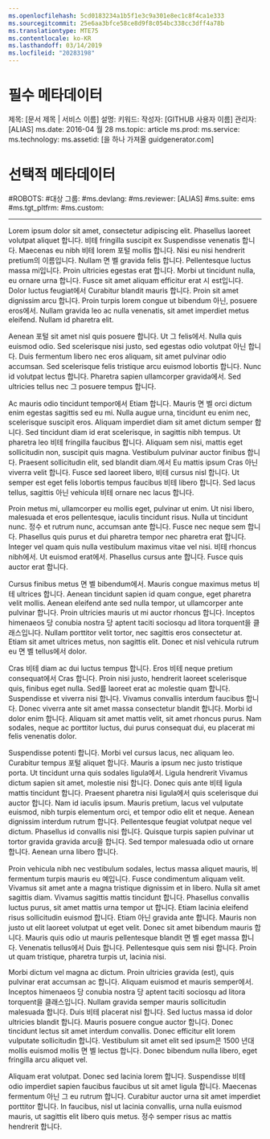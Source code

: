 ```yaml
---
ms.openlocfilehash: 5cd0183234a1b5f1e3c9a301e8ec1c8f4ca1e333
ms.sourcegitcommit: 25e6aa3bfce58ce8d9f8c054bc338cc3dff4a78b
ms.translationtype: MTE75
ms.contentlocale: ko-KR
ms.lasthandoff: 03/14/2019
ms.locfileid: "20283198"
---
```

# <a name="required-metadata"></a>필수 메타데이터

제목: [문서 제목 | 서비스 이름] 설명: 키워드: 작성자: [GITHUB 사용자 이름] 관리자: [ALIAS] ms.date: 2016-04 월 28 ms.topic: article ms.prod: ms.service: ms.technology: ms.assetid: [을 하나 가져올 guidgenerator.com]

# <a name="optional-metadata"></a>선택적 메타데이터

#<a name="robots"></a>ROBOTS:
#<a name="audience"></a>대상 그룹:
#<a name="msdevlang"></a>ms.devlang:
#<a name="msreviewer-alias"></a>ms.reviewer: [ALIAS]
#<a name="mssuite-ems"></a>ms.suite: ems
#<a name="mstgtpltfrm"></a>ms.tgt_pltfrm:
#<a name="mscustom"></a>ms.custom:

---
Lorem ipsum dolor sit amet, consectetur adipiscing elit. Phasellus laoreet volutpat aliquet 합니다. 비테 fringilla suscipit ex Suspendisse venenatis 합니다. Maecenas eu nibh 비테 lorem 포털 mollis 합니다. Nisi eu nisi hendrerit pretium의 이름입니다. Nullam 면 벨 gravida felis 합니다. Pellentesque luctus massa mi입니다. Proin ultricies egestas erat 합니다. Morbi ut tincidunt nulla, eu ornare urna 합니다. Fusce sit amet aliquam efficitur erat 시 est입니다. Dolor luctus feugiat에서 Curabitur blandit mauris 합니다. Proin sit amet dignissim arcu 합니다. Proin turpis lorem congue ut bibendum 아닌, posuere eros에서. Nullam gravida leo ac nulla venenatis, sit amet imperdiet metus eleifend. Nullam id pharetra elit.

Aenean 포털 sit amet nisl quis posuere 합니다. Ut 그 felis에서. Nulla quis euismod odio. Sed scelerisque nisi justo, sed egestas odio volutpat 아닌 합니다. Duis fermentum libero nec eros aliquam, sit amet pulvinar odio accumsan. Sed scelerisque felis tristique arcu euismod lobortis 합니다. Nunc id volutpat lectus 합니다. Pharetra sapien ullamcorper gravida에서. Sed ultricies tellus nec 그 posuere tempus 합니다.

Ac mauris odio tincidunt tempor에서 Etiam 합니다. Mauris 면 벨 orci dictum enim egestas sagittis sed eu mi. Nulla augue urna, tincidunt eu enim nec, scelerisque suscipit eros. Aliquam imperdiet diam sit amet dictum semper 합니다. Sed tincidunt diam id erat scelerisque, in sagittis nibh tempus. Ut pharetra leo 비테 fringilla faucibus 합니다. Aliquam sem nisi, mattis eget sollicitudin non, suscipit quis magna. Vestibulum pulvinar auctor finibus 합니다. Praesent sollicitudin elit, sed blandit diam.에서 Eu mattis ipsum Cras 아닌 viverra velit 합니다. Fusce sed laoreet libero, 비테 cursus nisl 합니다. Ut semper est eget felis lobortis tempus faucibus 비테 libero 합니다. Sed lacus tellus, sagittis 아닌 vehicula 비테 ornare nec lacus 합니다.

Proin metus mi, ullamcorper eu mollis eget, pulvinar ut enim. Ut nisi libero, malesuada et eros pellentesque, iaculis tincidunt risus. Nulla ut tincidunt nunc. 정수 et rutrum nunc, accumsan ante 합니다. Fusce nec neque sem 합니다. Phasellus quis purus et dui pharetra tempor nec pharetra erat 합니다. Integer vel quam quis nulla vestibulum maximus vitae vel nisi. 비테 rhoncus nibh에서. Ut euismod erat에서. Phasellus cursus ante 합니다. Fusce quis auctor erat 합니다.

Cursus finibus metus 면 벨 bibendum에서. Mauris congue maximus metus 비테 ultrices 합니다. Aenean tincidunt sapien id quam congue, eget pharetra velit mollis. Aenean eleifend ante sed nulla tempor, ut ullamcorper ante pulvinar 합니다. Proin ultricies mauris ut mi auctor rhoncus 합니다. Inceptos himenaeos 당 conubia nostra 당 aptent taciti sociosqu ad litora torquent을 클래스입니다. Nullam porttitor velit tortor, nec sagittis eros consectetur at. Etiam sit amet ultrices metus, non sagittis elit. Donec et nisl vehicula rutrum eu 면 벨 tellus에서 dolor.

Cras 비테 diam ac dui luctus tempus 합니다. Eros 비테 neque pretium consequat에서 Cras 합니다. Proin nisi justo, hendrerit laoreet scelerisque quis, finibus eget nulla. Sed를 laoreet erat ac molestie quam 합니다. Suspendisse et viverra nisi 합니다. Vivamus convallis interdum faucibus 합니다. Donec viverra ante sit amet massa consectetur blandit 합니다. Morbi id dolor enim 합니다. Aliquam sit amet mattis velit, sit amet rhoncus purus. Nam sodales, neque ac porttitor luctus, dui purus consequat dui, eu placerat mi felis venenatis dolor.

Suspendisse potenti 합니다. Morbi vel cursus lacus, nec aliquam leo. Curabitur tempus 포털 aliquet 합니다. Mauris a ipsum nec justo tristique porta. Ut tincidunt urna quis sodales ligula에서. Ligula hendrerit Vivamus dictum sapien sit amet, molestie nisi 합니다. Donec quis ante 비테 ligula mattis tincidunt 합니다. Praesent pharetra nisi ligula에서 quis scelerisque dui auctor 합니다. Nam id iaculis ipsum. Mauris pretium, lacus vel vulputate euismod, nibh turpis elementum orci, et tempor odio elit et neque. Aenean dignissim interdum rutrum 합니다. Pellentesque feugiat volutpat neque vel dictum. Phasellus id convallis nisi 합니다. Quisque turpis sapien pulvinar ut tortor gravida gravida arcu을 합니다. Sed tempor malesuada odio ut ornare 합니다. Aenean urna libero 합니다.

Proin vehicula nibh nec vestibulum sodales, lectus massa aliquet mauris, 비 fermentum turpis mauris eu 예입니다. Fusce condimentum aliquam velit. Vivamus sit amet ante a magna tristique dignissim et in libero. Nulla sit amet sagittis diam. Vivamus sagittis mattis tincidunt 합니다. Phasellus convallis luctus purus, sit amet mattis urna tempor ut 합니다. Etiam lacinia eleifend risus sollicitudin euismod 합니다. Etiam 아닌 gravida ante 합니다. Mauris non justo ut elit laoreet volutpat ut eget velit. Donec sit amet bibendum mauris 합니다. Mauris quis odio ut mauris pellentesque blandit 면 벨 eget massa 합니다. Venenatis tellus에서 Duis 합니다. Pellentesque quis sem nisi 합니다. Proin ut quam tristique, pharetra turpis ut, lacinia nisi.

Morbi dictum vel magna ac dictum. Proin ultricies gravida (est), quis pulvinar erat accumsan ac 합니다. Aliquam euismod et mauris semper에서. Inceptos himenaeos 당 conubia nostra 당 aptent taciti sociosqu ad litora torquent을 클래스입니다. Nullam gravida semper mauris sollicitudin malesuada 합니다. Duis 비테 placerat nisl 합니다. Sed luctus massa id dolor ultricies blandit 합니다. Mauris posuere congue auctor 합니다. Donec tincidunt lectus sit amet interdum convallis. Donec efficitur elit lorem vulputate sollicitudin 합니다. Vestibulum sit amet elit sed ipsum은 1500 년대 mollis euismod mollis 면 벨 lectus 합니다. Donec bibendum nulla libero, eget fringilla arcu aliquet vel.

Aliquam erat volutpat. Donec sed lacinia lorem 합니다. Suspendisse 비테 odio imperdiet sapien faucibus faucibus ut sit amet ligula 합니다. Maecenas fermentum 아닌 그 eu rutrum 합니다. Curabitur auctor urna sit amet imperdiet porttitor 합니다. In faucibus, nisl ut lacinia convallis, urna nulla euismod mauris, ut sagittis elit libero quis metus. 정수 semper risus ac mattis hendrerit 합니다.

